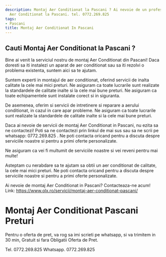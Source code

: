 ```yaml
---
description: Montaj Aer Conditionat la Pascani ? Ai nevoie de un profesionist in Montaj
  Aer Conditionat la Pascani. tel. 0772.269.825
tags:
- Pascani
title: Montaj Aer Conditionat In Pascani
---
```



## Cauti Montaj Aer Conditionat la Pascani ?

Bine ai venit la serviciul nostru de montaj Aer Conditionat din Pascani! Daca doresti sa iti instalezi un aparat de aer conditionat sau sa iti rezolvi o problema existenta, suntem aici sa te ajutam. 

Suntem experti in montajul de aer conditionat, oferind servicii de inalta calitate la cele mai mici preturi. Ne asiguram ca toate lucrarile sunt realizate la standardele de calitate inalte si la cele mai bune preturi. Ne asiguram ca toate echipamentele sunt instalate corect si in siguranta. 

De asemenea, oferim si servicii de intretinere si reparare a aerului conditionat, in cazul in care apar probleme. Ne asiguram ca toate lucrarile sunt realizate la standardele de calitate inalte si la cele mai bune preturi. 

Daca ai nevoie de servicii de montaj Aer Conditionat in Pascani, nu ezita sa ne contactezi! Poti sa ne contactezi prin linkul de mai sus sau sa ne scrii pe whatsapp: 0772.269.825 . Ne poti contacta oricand pentru a discuta despre serviciile noastre si pentru a primi oferte personalizate. 

Ne asiguram ca vei fi multumit de serviciile noastre si vei reveni pentru mai multe! 

Asteptam cu nerabdare sa te ajutam sa obtii un aer conditionat de calitate, la cele mai mici preturi. Ne poti contacta oricand pentru a discuta despre serviciile noastre si pentru a primi oferte personalizate. 

Ai nevoie de montaj Aer Conditionat in Pascani? Contacteaza-ne acum! 
Link: https://www.olx.ro/servicii/montaj-aer-conditionat-pascani/

# Montaj Aer Conditionat Pascani Preturi
Pentru o oferta de pret, va rog sa imi scrieti pe whatsapp, si va trimitem in 30 min, Gratuit si fara Obligatii Oferta de Pret.

Tel. 0772.269.825
Whatsapp. 0772.269.825